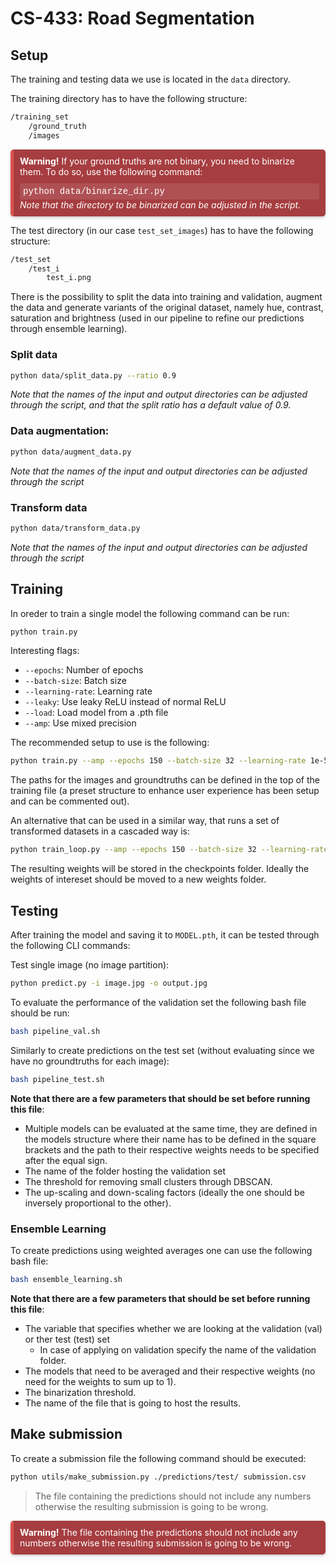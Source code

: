 #  CS-433: Road Segmentation

## Setup

The training and testing data we use is located in the `data` directory. 

The training directory has to have the following structure:
```bash
/training_set
    /ground_truth
    /images
```

<div style="background-color:#a63d40; color:#ffffff; border-left: 5px solid #d9534f; padding: 10px; margin: 10px 0; border-radius: 5px; box-shadow: 0 2px 4px rgba(0,0,0,0.2);">
    <strong style="font-size: 1em;">Warning!</strong> If your ground truths are not binary, you need to binarize them. To do so, use the following command:
    <div style="margin-top: 10px; background-color: rgba(255, 255, 255, 0.1); padding: 5px; border-radius: 3px; font-family: 'Courier New', Courier, monospace;">
        python data/binarize_dir.py
    </div>
    <i>Note that the directory to be binarized can be adjusted in the script.</i>
</div>





The test directory (in our case `test_set_images`) has to have the following structure:
```bash
/test_set
    /test_i
        test_i.png
```



There is the possibility to split the data into training and validation, augment the data and generate variants of the original dataset, namely hue, contrast, saturation and brightness (used in our pipeline to refine our predictions through ensemble learning).

### Split data
```bash
python data/split_data.py --ratio 0.9
```
_Note that the names of the input and output directories can be adjusted through the script, and that the split ratio has a default value of 0.9._

### Data augmentation:
```bash
python data/augment_data.py
```
_Note that the names of the input and output directories can be adjusted through the script_

### Transform data
```bash
python data/transform_data.py
```
_Note that the names of the input and output directories can be adjusted through the script_

## Training

In oreder to train a single model the following command can be run:
```bash
python train.py 
```
Interesting flags:
- `--epochs`: Number of epochs
- `--batch-size`: Batch size
- `--learning-rate`: Learning rate
- `--leaky`: Use leaky ReLU instead of normal ReLU
- `--load`: Load model from a .pth file
- `--amp`: Use mixed precision

The recommended setup to use is the following:
```bash
python train.py --amp --epochs 150 --batch-size 32 --learning-rate 1e-5 
```
The paths for the images and groundtruths can be defined in the top of the training file (a preset structure to enhance user experience has been setup and can be commented out).

An alternative that can be used in a similar way, that runs a set of transformed datasets in a cascaded way is:
```bash
python train_loop.py --amp --epochs 150 --batch-size 32 --learning-rate 1e-5 
```

The resulting weights will be stored in the checkpoints folder. Ideally the weights of intereset should be moved to a new weights folder.

## Testing

After training the model and saving it to `MODEL.pth`, it can be tested through the following CLI commands:

Test single image (no image partition):
```bash
python predict.py -i image.jpg -o output.jpg
```

To evaluate the performance of the validation set the following bash file should be run:
```bash
bash pipeline_val.sh
```
Similarly to create predictions on the test set (without evaluating since we have no groundtruths for each image):
```bash
bash pipeline_test.sh
```
**Note that there are a few parameters that should be set before running this file**:
-  Multiple models can be evaluated at the same time, they are defined in the models structure where their name has to be defined in the square brackets and the path to their respective weights needs to be specified after the equal sign.
- The name of the folder hosting the validation set
- The threshold for removing small clusters through DBSCAN.
- The up-scaling and down-scaling factors (ideally the one should be inversely proportional to the other).

### Ensemble Learning

To create predictions using weighted averages one can use the following bash file:
```bash
bash ensemble_learning.sh 
```
**Note that there are a few parameters that should be set before running this file**:
- The variable that specifies whether we are looking at the validation (val) or ther test (test) set
    - In case of applying on validation specify the name of the validation folder.
- The models that need to be averaged and their respective weights (no need for the weights to sum up to 1).
- The binarization threshold.
- The name of the file that is going to host the results.

## Make submission

To create a submission file the following command should be executed:
```bash
python utils/make_submission.py ./predictions/test/ submission.csv
```

> The file containing the predictions should not include any numbers otherwise the resulting submission is going to be wrong.
<div style="background-color:#a63d40; color:#ffffff; border-left: 5px solid #d9534f; padding: 10px; margin: 10px 0; border-radius: 5px; box-shadow: 0 2px 4px rgba(0,0,0,0.2);">
    <strong style="font-size: 1em;">Warning!</strong> The file containing the predictions should not include any numbers otherwise the resulting submission is going to be wrong.
</div>